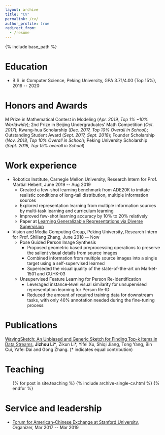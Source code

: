 ```yaml
---
layout: archive
title: "CV"
permalink: /cv/
author_profile: true
redirect_from:
  - /resume
---
```


{% include base_path %}

Education
======
* B.S. in Computer Science, Peking University, GPA 3.71/4.00 (Top 15%), 2016 -- 2020

Honors and Awards
======
M Prize in Mathematical Contest in Modeling (<i>Apr. 2019, Top 1% ~10% Worldwide</i>); 2nd Prize in Beijing Undergraduates’ Math Competition (<i>Oct. 2017</i>); Kwang-hua Scholarship (<i>Dec. 2017, Top 10% Overall in School</i>); Outstanding Student Award (<i>Sept. 2017, Sept. 2018</i>); Founder Scholarship (<i>Nov. 2018, Top 10% Overall in School</i>); Peking University Scholarship (<i>Sept. 2019, Top 15% overall in School</i>)

Work experience
======
* Robotics Institute, Carnegie Mellon University, Research Intern for Prof. Martial Hebert, June 2019 -- Aug 2019
  * Created a few-shot learning benchmark from ADE20K to imitate realistic conditions of long-tail distribution, multiple information sources
  * Explored representation learning from multiple information sources by multi-task learning and curriculum learning
  * Improved few-shot learning accuracy by 10% to 20% relatively
  * Paper at [Learning Generalizable Representations via Diverse Supervision](https://arxiv.org/abs/1911.12911)
* Vision and Media Computing Group, Peking University, Research Intern for Prof. Shiliang Zhang, June 2018 -- Now
  * Pose Guided Person Image Synthesis
    * Proposed geometric based preprocessing operations to preserve the salient visual details from source images
    * Combined information from multiple source images into a single target using a self-supervised learned
    * Superseded the visual quality of the state-of-the-art on Market-1501 and CUHK-03
  * Unsupervised Feature Learning for Person Re-Identification
    * Leveraged instance-level visual similarity for unsupervised representation learning for Person Re-ID
    * Reduced the amount of required training data for downstream tasks, with only 40% annotation needed during the fine-tuning process

Publications
======
  [WavingSketch: An Unbiased and Generic Sketch for Finding Top-k Items in Data Streams](https://arxiv.org/abs/1911.12911), <b> Jizhou Li\*</b>, Zikun Li\*, Yifei Xu, Shiqi Jiang, Tong Yang, Bin Cui, Yafei Dai and Gong Zhang. (\* indicates equal contribution) 
  
Teaching
======
  <ul>{% for post in site.teaching %}
    {% include archive-single-cv.html %}
  {% endfor %}</ul>
  
Service and leadership
======
* [Forum for American-Chinese Exchange at Stanford University](https://faces.stanford.edu/), Organizer, Mar 2017 -- Mar 2019
